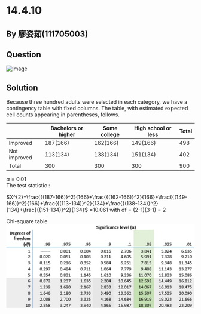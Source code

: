 # 14.4.10

## By 廖姿茹(111705003)

## Question
![image](https://github.com/HWTeng-Course/202402-Statistics/blob/main/Images/14.4.10)

## Solution

Because three hundred adults were selected in each category, we have a contingency table with fixed columns. The table, with estimated expected cell counts appearing in parentheses, follows.

|               |Bachelors or higher|Some college|High school or less |Total   |
|---------------|-------------------|------------|--------------------|--------|
|Improved       |187(166)           |162(166)    |149(166)            |498     |
|Not improved   |113(134)           |138(134)    |151(134)            |402     |
|Total          |300                |300         |300                 |900     |

 $\alpha$ = 0.01\
The test statistic : 

$X^{2}=\frac{{(187-166)}^2}{166}+\frac{{(162-166)}^2}{166}+\frac{{(149-166)}^2}{166}+\frac{{(113-134)}^2}{134}+\frac{{(138-134)}^2}{134}+\frac{{(151-134)}^2}{134}$
      =10.061  with df = (2-1)(3-1) = 2


 Chi-square table\
 ![image](https://github.com/HWTeng-Course/202402-Statistics/blob/main/Images/CST.jpg)
